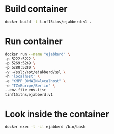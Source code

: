 # Build container

```bash
docker build -t tinf15itns/ejabberd:v1 .
```

# Run container
```bash
docker run --name "ejabberd" \
-p 5222:5222 \
-p 5269:5269 \
-p 5280:5280 \
-v ~/ssl:/opt/ejabberd/ssl \
-h 'localhost' \
-e "XMPP_DOMAIN=localhost" \
-e "TZ=Europe/Berlin" \
--env-file env.list
tinf15itns/ejabberd:v1
```

# Look inside the container
```bash
docker exec -t -it ejabberd /bin/bash
```
